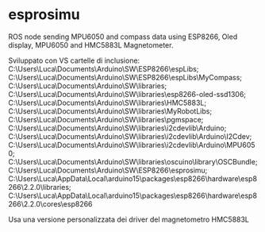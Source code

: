 # esprosimu
ROS node sending MPU6050 and compass data using ESP8266, Oled display, MPU6050 and HMC5883L Magnetometer.

Sviluppato con VS
cartelle di inclusione:
C:\Users\Luca\Documents\Arduino\SW\ESP8266\espLibs;
C:\Users\Luca\Documents\Arduino\SW\ESP8266\espLibs\MyCompass;
C:\Users\Luca\Documents\Arduino\SW\libraries;
C:\Users\Luca\Documents\Arduino\SW\libraries\esp8266-oled-ssd1306;
C:\Users\Luca\Documents\Arduino\SW\libraries\HMC5883L;
C:\Users\Luca\Documents\Arduino\SW\libraries\MyRobotLibs;
C:\Users\Luca\Documents\Arduino\SW\libraries\pgmspace;
C:\Users\Luca\Documents\Arduino\SW\libraries\i2cdevlib\Arduino;
C:\Users\Luca\Documents\Arduino\SW\libraries\i2cdevlib\Arduino\I2Cdev;
C:\Users\Luca\Documents\Arduino\SW\libraries\i2cdevlib\Arduino\MPU6050;
C:\Users\Luca\Documents\Arduino\SW\libraries\oscuino\library\OSCBundle;
C:\Users\Luca\Documents\Arduino\SW\ESP8266\esprosimu;
C:\Users\Luca\AppData\Local\arduino15\packages\esp8266\hardware\esp8266\2.2.0\libraries;
C:\Users\Luca\AppData\Local\arduino15\packages\esp8266\hardware\esp8266\2.2.0\cores\esp8266


Usa una versione personalizzata dei driver del magnetometro HMC5883L
